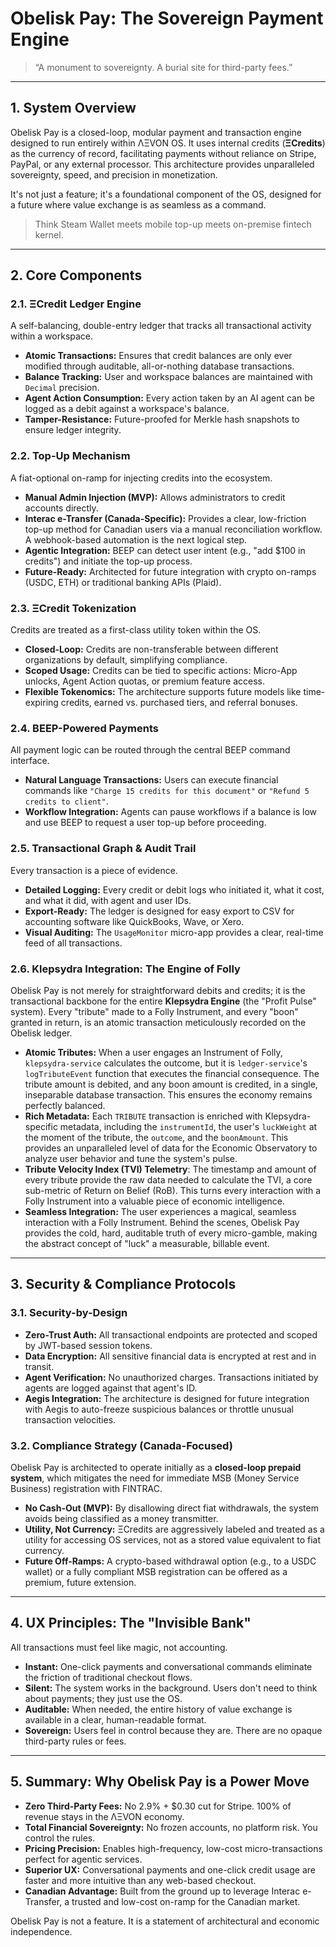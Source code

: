 
# Obelisk Pay: The Sovereign Payment Engine

> “A monument to sovereignty. A burial site for third-party fees.”

---

## 1. System Overview

Obelisk Pay is a closed-loop, modular payment and transaction engine designed to run entirely within ΛΞVON OS. It uses internal credits (**ΞCredits**) as the currency of record, facilitating payments without reliance on Stripe, PayPal, or any external processor. This architecture provides unparalleled sovereignty, speed, and precision in monetization.

It's not just a feature; it's a foundational component of the OS, designed for a future where value exchange is as seamless as a command.

> Think Steam Wallet meets mobile top-up meets on-premise fintech kernel.

---

## 2. Core Components

### 2.1. ΞCredit Ledger Engine
A self-balancing, double-entry ledger that tracks all transactional activity within a workspace.
- **Atomic Transactions:** Ensures that credit balances are only ever modified through auditable, all-or-nothing database transactions.
- **Balance Tracking:** User and workspace balances are maintained with `Decimal` precision.
- **Agent Action Consumption:** Every action taken by an AI agent can be logged as a debit against a workspace's balance.
- **Tamper-Resistance:** Future-proofed for Merkle hash snapshots to ensure ledger integrity.

### 2.2. Top-Up Mechanism
A fiat-optional on-ramp for injecting credits into the ecosystem.
- **Manual Admin Injection (MVP):** Allows administrators to credit accounts directly.
- **Interac e-Transfer (Canada-Specific):** Provides a clear, low-friction top-up method for Canadian users via a manual reconciliation workflow. A webhook-based automation is the next logical step.
- **Agentic Integration:** BEEP can detect user intent (e.g., "add $100 in credits") and initiate the top-up process.
- **Future-Ready:** Architected for future integration with crypto on-ramps (USDC, ETH) or traditional banking APIs (Plaid).

### 2.3. ΞCredit Tokenization
Credits are treated as a first-class utility token within the OS.
- **Closed-Loop:** Credits are non-transferable between different organizations by default, simplifying compliance.
- **Scoped Usage:** Credits can be tied to specific actions: Micro-App unlocks, Agent Action quotas, or premium feature access.
- **Flexible Tokenomics:** The architecture supports future models like time-expiring credits, earned vs. purchased tiers, and referral bonuses.

### 2.4. BEEP-Powered Payments
All payment logic can be routed through the central BEEP command interface.
- **Natural Language Transactions:** Users can execute financial commands like `"Charge 15 credits for this document"` or `"Refund 5 credits to client"`.
- **Workflow Integration:** Agents can pause workflows if a balance is low and use BEEP to request a user top-up before proceeding.

### 2.5. Transactional Graph & Audit Trail
Every transaction is a piece of evidence.
- **Detailed Logging:** Every credit or debit logs who initiated it, what it cost, and what it did, with agent and user IDs.
- **Export-Ready:** The ledger is designed for easy export to CSV for accounting software like QuickBooks, Wave, or Xero.
- **Visual Auditing:** The `UsageMonitor` micro-app provides a clear, real-time feed of all transactions.

### 2.6. Klepsydra Integration: The Engine of Folly
Obelisk Pay is not merely for straightforward debits and credits; it is the transactional backbone for the entire **Klepsydra Engine** (the "Profit Pulse" system). Every "tribute" made to a Folly Instrument, and every "boon" granted in return, is an atomic transaction meticulously recorded on the Obelisk ledger.

- **Atomic Tributes:** When a user engages an Instrument of Folly, `klepsydra-service` calculates the outcome, but it is `ledger-service`'s `logTributeEvent` function that executes the financial consequence. The tribute amount is debited, and any boon amount is credited, in a single, inseparable database transaction. This ensures the economy remains perfectly balanced.
- **Rich Metadata:** Each `TRIBUTE` transaction is enriched with Klepsydra-specific metadata, including the `instrumentId`, the user's `luckWeight` at the moment of the tribute, the `outcome`, and the `boonAmount`. This provides an unparalleled level of data for the Economic Observatory to analyze user behavior and tune the system's pulse.
- **Tribute Velocity Index (TVI) Telemetry**: The timestamp and amount of every tribute provide the raw data needed to calculate the TVI, a core sub-metric of Return on Belief (RoB). This turns every interaction with a Folly Instrument into a valuable piece of economic intelligence.
- **Seamless Integration:** The user experiences a magical, seamless interaction with a Folly Instrument. Behind the scenes, Obelisk Pay provides the cold, hard, auditable truth of every micro-gamble, making the abstract concept of "luck" a measurable, billable event.

---

## 3. Security & Compliance Protocols

### 3.1. Security-by-Design
- **Zero-Trust Auth:** All transactional endpoints are protected and scoped by JWT-based session tokens.
- **Data Encryption:** All sensitive financial data is encrypted at rest and in transit.
- **Agent Verification:** No unauthorized charges. Transactions initiated by agents are logged against that agent's ID.
- **Aegis Integration:** The architecture is designed for future integration with Aegis to auto-freeze suspicious balances or throttle unusual transaction velocities.

### 3.2. Compliance Strategy (Canada-Focused)
Obelisk Pay is architected to operate initially as a **closed-loop prepaid system**, which mitigates the need for immediate MSB (Money Service Business) registration with FINTRAC.
- **No Cash-Out (MVP):** By disallowing direct fiat withdrawals, the system avoids being classified as a money transmitter.
- **Utility, Not Currency:** ΞCredits are aggressively labeled and treated as a utility for accessing OS services, not as a stored value equivalent to fiat currency.
- **Future Off-Ramps:** A crypto-based withdrawal option (e.g., to a USDC wallet) or a fully compliant MSB registration can be offered as a premium, future extension.

---

## 4. UX Principles: The "Invisible Bank"

All transactions must feel like magic, not accounting.
- **Instant:** One-click payments and conversational commands eliminate the friction of traditional checkout flows.
- **Silent:** The system works in the background. Users don't need to think about payments; they just use the OS.
- **Auditable:** When needed, the entire history of value exchange is available in a clear, human-readable format.
- **Sovereign:** Users feel in control because they are. There are no opaque third-party rules or fees.

---

## 5. Summary: Why Obelisk Pay is a Power Move

-   **Zero Third-Party Fees:** No 2.9% + $0.30 cut for Stripe. 100% of revenue stays in the ΛΞVON economy.
-   **Total Financial Sovereignty:** No frozen accounts, no platform risk. You control the rules.
-   **Pricing Precision:** Enables high-frequency, low-cost micro-transactions perfect for agentic services.
-   **Superior UX:** Conversational payments and one-click credit usage are faster and more intuitive than any web-based checkout.
-   **Canadian Advantage:** Built from the ground up to leverage Interac e-Transfer, a trusted and low-cost on-ramp for the Canadian market.

Obelisk Pay is not a feature. It is a statement of architectural and economic independence.
